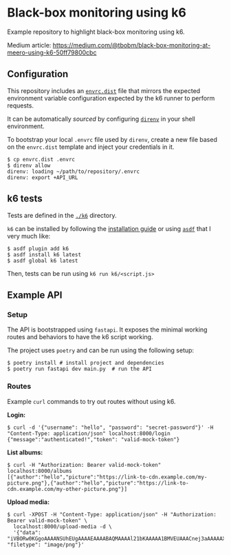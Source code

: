# Black-box monitoring using k6

Example repository to highlight black-box monitoring using k6.

Medium article: https://medium.com/@tbobm/black-box-monitoring-at-meero-using-k6-50ff79800cbc

## Configuration

This repository includes an [`envrc.dist`](./envrc.dist) file that mirrors the expected environment
variable configuration expected by the k6 runner to perform requests.

It can be automatically _sourced_ by configuring [`direnv`](https://direnv.net/)
in your shell environment.

To bootstrap your local `.envrc` file used by `direnv`, create a new file based on the
`envrc.dist` template and inject your credentials in it.

```console
$ cp envrc.dist .envrc
$ direnv allow
direnv: loading ~/path/to/repository/.envrc
direnv: export +API_URL
```

## k6 tests

Tests are defined in the [`./k6`](./k6) directory.

`k6` can be installed by following the [installation guide][k6-install] or using [`asdf`][asdf-home] that I very much like:

```console
$ asdf plugin add k6
$ asdf install k6 latest
$ asdf global k6 latest
```

Then, tests can be run using `k6 run k6/<script.js>`

[k6-install]: https://grafana.com/docs/k6/latest/set-up/install-k6/
[asdf-home]: https://asdf-vm.com/


## Example API

### Setup

The API is bootstrapped using `fastapi`. It exposes the minimal working routes and behaviors to have the k6 script working.

The project uses `poetry` and can be run using the following setup:

```console
$ poetry install # install project and dependencies
$ poetry run fastapi dev main.py  # run the API
```

### Routes

Example `curl` commands to try out routes without using k6.

**Login:**
```console
$ curl -d '{"username": "hello", "password": "secret-password"}' -H "Content-Type: application/json" localhost:8000/login
{"message":"authenticated!","token": "valid-mock-token"}
```

**List albums:**
```console
$ curl -H "Authorization: Bearer valid-mock-token" localhost:8000/albums
[{"author":"hello","picture":"https://link-to-cdn.example.com/my-picture.png"},{"author":"hello","picture":"https://link-to-cdn.example.com/my-other-picture.png"}]
```
**Upload media:**
```console
$ curl -XPOST -H "Content-Type: application/json" -H "Authorization: Bearer valid-mock-token" \
  localhost:8000/upload-media -d \
  '{"data": "iVBORw0KGgoAAAANSUhEUgAAAAEAAAABAQMAAAAl21bKAAAAA1BMVEUAAACnej3aAAAAAXRSTlMAQObYZgAAAApJREFUCNdjYAAAAAIAAeIhvDMAAAAASUVORK5CYII=", "filetype": "image/png"}'
```

